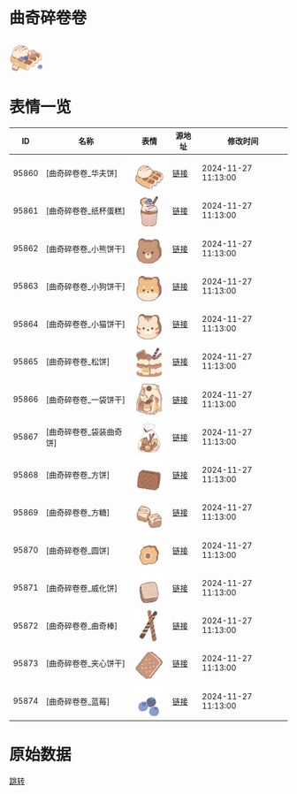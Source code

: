 # 曲奇碎卷卷

<img src="./cover.png" height="60" alt="cover" />

# 表情一览

|ID|名称|表情|源地址|修改时间|
|----|----|----|----|----|
|95860|[曲奇碎卷卷_华夫饼]|<img src="./pic/095860_%5B曲奇碎卷卷_华夫饼%5D.png" height="60" alt="华夫饼"/>|[链接](https://i0.hdslb.com/bfs/garb/66d8cb5cd341ff0937a894a26867bbd01657cbf9.png)|2024-11-27 11:13:00|
|95861|[曲奇碎卷卷_纸杯蛋糕]|<img src="./pic/095861_%5B曲奇碎卷卷_纸杯蛋糕%5D.png" height="60" alt="纸杯蛋糕"/>|[链接](https://i0.hdslb.com/bfs/garb/303145f94b9af7ad8549c546531fa004c3baeafe.png)|2024-11-27 11:13:00|
|95862|[曲奇碎卷卷_小熊饼干]|<img src="./pic/095862_%5B曲奇碎卷卷_小熊饼干%5D.png" height="60" alt="小熊饼干"/>|[链接](https://i0.hdslb.com/bfs/garb/66999e41dc4febaff2a08db23915557b8ddc0ac7.png)|2024-11-27 11:13:00|
|95863|[曲奇碎卷卷_小狗饼干]|<img src="./pic/095863_%5B曲奇碎卷卷_小狗饼干%5D.png" height="60" alt="小狗饼干"/>|[链接](https://i0.hdslb.com/bfs/garb/6fd8bfce58d30fcdb517eeed69f9f1f86be1e62c.png)|2024-11-27 11:13:00|
|95864|[曲奇碎卷卷_小猫饼干]|<img src="./pic/095864_%5B曲奇碎卷卷_小猫饼干%5D.png" height="60" alt="小猫饼干"/>|[链接](https://i0.hdslb.com/bfs/garb/96deb006453284befc759cda924c725c9e6d1ac9.png)|2024-11-27 11:13:00|
|95865|[曲奇碎卷卷_松饼]|<img src="./pic/095865_%5B曲奇碎卷卷_松饼%5D.png" height="60" alt="松饼"/>|[链接](https://i0.hdslb.com/bfs/garb/3699c03f784c093b47193aef53023e994c255bc2.png)|2024-11-27 11:13:00|
|95866|[曲奇碎卷卷_一袋饼干]|<img src="./pic/095866_%5B曲奇碎卷卷_一袋饼干%5D.png" height="60" alt="一袋饼干"/>|[链接](https://i0.hdslb.com/bfs/garb/6245d6def52ee7c54bc1c164cce5865f6dfc1231.png)|2024-11-27 11:13:00|
|95867|[曲奇碎卷卷_袋装曲奇饼]|<img src="./pic/095867_%5B曲奇碎卷卷_袋装曲奇饼%5D.png" height="60" alt="袋装曲奇饼"/>|[链接](https://i0.hdslb.com/bfs/garb/ab260e7254848bdf5b8778a0e2c96c084e4bb9df.png)|2024-11-27 11:13:00|
|95868|[曲奇碎卷卷_方饼]|<img src="./pic/095868_%5B曲奇碎卷卷_方饼%5D.png" height="60" alt="方饼"/>|[链接](https://i0.hdslb.com/bfs/garb/6d2483d9f391d00e3a2881fdbc8dd94cb194f065.png)|2024-11-27 11:13:00|
|95869|[曲奇碎卷卷_方糖]|<img src="./pic/095869_%5B曲奇碎卷卷_方糖%5D.png" height="60" alt="方糖"/>|[链接](https://i0.hdslb.com/bfs/garb/c066b5d75fdd0b5b48ee810c6db0df00c69beb3e.png)|2024-11-27 11:13:00|
|95870|[曲奇碎卷卷_圆饼]|<img src="./pic/095870_%5B曲奇碎卷卷_圆饼%5D.png" height="60" alt="圆饼"/>|[链接](https://i0.hdslb.com/bfs/garb/cdb46972ba9d5965a287cfb49225559b253a26a7.png)|2024-11-27 11:13:00|
|95871|[曲奇碎卷卷_威化饼]|<img src="./pic/095871_%5B曲奇碎卷卷_威化饼%5D.png" height="60" alt="威化饼"/>|[链接](https://i0.hdslb.com/bfs/garb/034f3b30f25787963551d41f9c639a4f36a74e31.png)|2024-11-27 11:13:00|
|95872|[曲奇碎卷卷_曲奇棒]|<img src="./pic/095872_%5B曲奇碎卷卷_曲奇棒%5D.png" height="60" alt="曲奇棒"/>|[链接](https://i0.hdslb.com/bfs/garb/4ed9003b6233ddf7722e6daa51af2677b5729eb0.png)|2024-11-27 11:13:00|
|95873|[曲奇碎卷卷_夹心饼干]|<img src="./pic/095873_%5B曲奇碎卷卷_夹心饼干%5D.png" height="60" alt="夹心饼干"/>|[链接](https://i0.hdslb.com/bfs/garb/bf00e4b3bcdb6e1f89be30fecbebda3a00955009.png)|2024-11-27 11:13:00|
|95874|[曲奇碎卷卷_蓝莓]|<img src="./pic/095874_%5B曲奇碎卷卷_蓝莓%5D.png" height="60" alt="蓝莓"/>|[链接](https://i0.hdslb.com/bfs/garb/f1d81b1147f2cf9c84a3ce613f204b9c04e3f6e3.png)|2024-11-27 11:13:00|

# 原始数据

[跳转](./raw.json)


